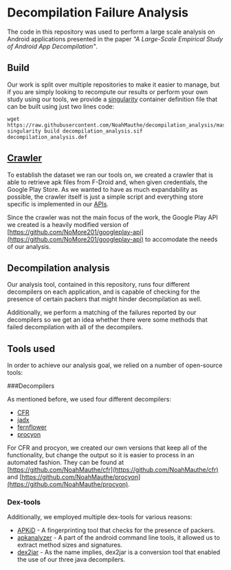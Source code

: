# Decompilation Failure Analysis

The code in this repository was used to perform a large scale analysis on Android applications presented in the paper *"A Large-Scale Empirical Study of Android App Decompilation"*.


## Build

Our work is split over multiple repositories to make it easier to manage, but if you are simply looking to recompute our results or perform your own study using our tools, we provide a [singularity](https://sylabs.io/) container definition file that can be built using just two lines code:

    wget https://raw.githubusercontent.com/NoahMauthe/decompilation_analysis/master/decompilation_analysis.def
    singularity build decompilation_analysis.sif decompilation_analysis.def

## [Crawler](https://github.com/NoahMauthe/apk_crawler)

To establish the dataset we ran our tools on, we created a crawler that is able to retrieve apk files from F-Droid and, when given credentials, the Google Play Store.
As we wanted to have as much expandability as possible, the crawler itself is just a simple script and everything store specific is implemented in our [APIs](https://github.com/NoahMauthe/APIs).

Since the crawler was not the main focus of the work, the Google Play API we created is a heavily modified version of [https://github.com/NoMore201/googleplay-api](https://github.com/NoMore201/googleplay-api) to accomodate the needs of our analysis.

## Decompilation analysis

Our analysis tool, contained in this repository, runs four different decompilers on each application, and is capable of checking for the presence of certain  packers that might hinder decompilation as well.

Additionally, we perform a matching of the failures reported by our decompilers so we get an idea whether there were some methods that failed decompilation with all of the decompilers.

## Tools used

In order to achieve our analysis goal, we relied on a number of open-source tools:

###Decompilers

As mentioned before, we used four different decompilers:

* [CFR](https://www.benf.org/other/cfr)
* [jadx](https://github.com/skylot/jadx)
* [fernflower](https://github.com/JetBrains/intellij-community/tree/master/plugins/java-decompiler/engine)
* [procyon](https://bitbucket.org/mstrobel/procyon)

For CFR and procyon, we created our own versions that keep all of the functionality, but change the output so it is easier to process in an automated fashion.
They can be found at [https://github.com/NoahMauthe/cfr](https://github.com/NoahMauthe/cfr) and [https://github.com/NoahMauthe/procyon](https://github.com/NoahMauthe/procyon).

### Dex-tools

Additionally, we employed multiple dex-tools for various reasons:

* [APKiD](https://github.com/rednaga/APKiD) - A fingerprinting tool that checks for the presence of packers.
* [apkanalyzer](https://developer.android.com/studio/command-line/apkanalyzer) - A part of the android command line tools, it allowed us to extract method sizes and signatures.
* [dex2jar](https://github.com/pxb1988/dex2jar) - As the name implies, dex2jar is a conversion tool that enabled the use of our  three java decompilers.
